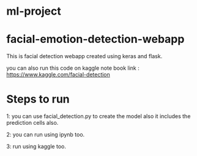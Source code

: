 # ml-project
# facial-emotion-detection-webapp
This is facial detection webapp created using keras and flask.

you can also run this code on kaggle
note book link : https://www.kaggle.com/facial-detection
<h1>Steps to run</h1>
 1: you can use facial_detection.py to create the model also it includes the prediction cells also.

2: you can run using ipynb too.

3: run using kaggle too.


